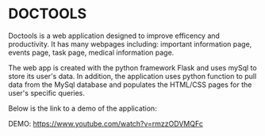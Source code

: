 # DOCTOOLS

Doctools is a web application designed to improve efficency and productivity. It has many webpages including: important information page, events page, task page, medical information page.

The web app is created with the python framework Flask and uses mySql to store its user's data. In addition, the application uses python function to pull data from the MySql database and populates the HTML/CSS pages for the user's specific queries.

Below is the link to a demo of the application:

DEMO: https://www.youtube.com/watch?v=rmzzODVMQFc
